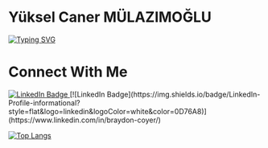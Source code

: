 <h1>Yüksel Caner MÜLAZIMOĞLU</h1>

<a href="https://git.io/typing-svg"><img src="https://readme-typing-svg.demolab.com?font=Dancing+Script&duration=2500&pause=100&color=02BFF7&random=false&width=435&lines=Welcome+to+my+profile.;I'm+a+Computer+Engineering+Student;in+%C4%B0n%C3%B6n%C3%BC+University" alt="Typing SVG" /></a>

<div>
  <h1>Connect With Me</h1>
  <a href="https://tr.linkedin.com/in/y%C3%BCksel-caner-mulazimoglu-2323752aa">
    <img src="https://img.shields.io/badge/LinkedIn-blue?style=for-the-badge&logo=linkedin&logoColor=white" alt="LinkedIn Badge"/>
  </a>
  [![LinkedIn Badge](https://img.shields.io/badge/LinkedIn-Profile-informational?style=flat&logo=linkedin&logoColor=white&color=0D76A8)](https://www.linkedin.com/in/braydon-coyer/)
</div>

[![Top Langs](https://github-readme-stats.vercel.app/api/top-langs/?username=yukselcaner&layout=compact&theme=vision-friendly-dark)](https://github.com/anuraghazra/github-readme-stats)

<img src="https://komarev.com/ghpvc/?username=yukselcaner&style=flat-square&color=blue" alt=""/>
